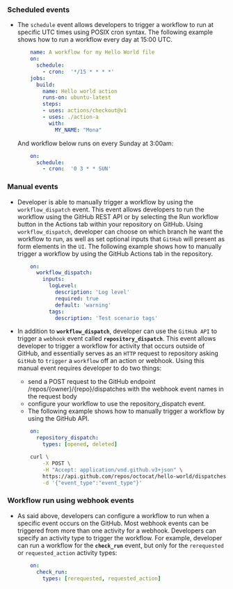 ###     Scheduled events

- The `schedule` event allows developers to trigger a workflow to run at specific UTC times using POSIX cron syntax. The following example shows how to run a workflow every day at 15:00 UTC.

    ```yml
        name: A workflow for my Hello World file
        on:
          schedule:
            - cron:  '*/15 * * * *'
        jobs:
          build:
            name: Hello world action
            runs-on: ubuntu-latest
            steps:
            - uses: actions/checkout@v1
            - uses: ./action-a
              with:
                MY_NAME: "Mona"
    ```
    
    And workflow below runs on every Sunday at 3:00am:
    
    ```yml
        on:
          schedule:
            - cron:  '0 3 * * SUN'
    ```

###     Manual events

- Developer is able to manually trigger a workflow by using the `workflow_dispatch` event. This event allows developers to run the workflow using the GitHub REST API or by selecting the Run workflow button in the Actions tab within your repository on GitHub. Using `workflow_dispatch`, developer can choose on which branch he want the workflow to run, as well as set optional inputs that `GitHub` will present as form elements in the `UI`. The following example shows how to manually trigger a workflow by using the GitHub Actions tab in the repository.

    ```yml
        on:
          workflow_dispatch:
            inputs:
              logLevel:
                description: 'Log level'     
                required: true
                default: 'warning'
              tags:
                description: 'Test scenario tags'
    ```

- In addition to <b>`workflow_dispatch`</b>, developer can use the `GitHub API` to trigger a `webhook` event called <b>`repository_dispatch`</b>. This event allows developer to trigger a workflow for activity that occurs outside of GitHub, and essentially serves as an `HTTP` request to repository asking `GitHub` to `trigger` a `workflow` off an action or webhook. Using this manual event requires developer to do two things:

    -   send a POST request to the GitHub endpoint /repos/{owner}/{repo}/dispatches with the webhook event names in the request body 
    -   configure your workflow to use the repository_dispatch event.
    -   The following example shows how to manually trigger a workflow by using the GitHub API.
    ```yml
        on:
          repository_dispatch:
            types: [opened, deleted]
    ```
    ```bash
        curl \
            -X POST \
            -H "Accept: application/vnd.github.v3+json" \
            https://api.github.com/repos/octocat/hello-world/dispatches \
            -d '{"event_type":"event_type"}'
    ```

###     Workflow run using webhook events
- As said above, developers can configure a workflow to run when a specific event occurs on the GitHub. Most webhook events can be triggered from more than one activity for a webhook. Developers can specify an activity type to trigger the workflow. For example, developer can run a workflow for the <b>`check_run`</b> event, but only for the `rerequested` or `requested_action` activity types:
    ```yml
        on:
          check_run:
            types: [rerequested, requested_action]
    ```
